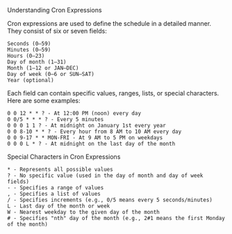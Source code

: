 Understanding Cron Expressions

Cron expressions are used to define the schedule in a detailed manner. They consist of six or seven fields:

    Seconds (0–59)
    Minutes (0–59)
    Hours (0–23)
    Day of month (1–31)
    Month (1–12 or JAN–DEC)
    Day of week (0–6 or SUN–SAT)
    Year (optional)

Each field can contain specific values, ranges, lists, or special characters. Here are some examples:

    0 0 12 * * ? - At 12:00 PM (noon) every day
    0 0/5 * * * ? - Every 5 minutes
    0 0 0 1 1 ? - At midnight on January 1st every year
    0 0 8-10 * * ? - Every hour from 8 AM to 10 AM every day
    0 0 9-17 * * MON-FRI - At 9 AM to 5 PM on weekdays
    0 0 0 L * ? - At midnight on the last day of the month

Special Characters in Cron Expressions

    * - Represents all possible values
    ? - No specific value (used in the day of month and day of week fields)
    - - Specifies a range of values
    , - Specifies a list of values
    / - Specifies increments (e.g., 0/5 means every 5 seconds/minutes)
    L - Last day of the month or week
    W - Nearest weekday to the given day of the month
    # - Specifies "nth" day of the month (e.g., 2#1 means the first Monday of the month)
